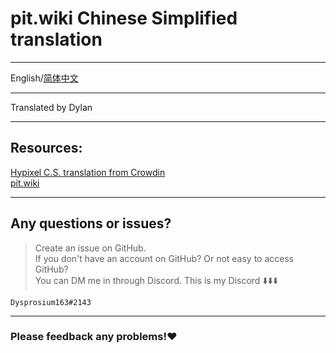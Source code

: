 # pit.wiki Chinese Simplified translation

---

 English/[简体中文](https://github.com/Dysprosium163/pitwiki_CS_translation/blob/main/README_Chinese_Simplified.md)

---

 Translated by Dylan     

---
 ## Resources:                                   
 [Hypixel C.S. translation from Crowdin](https://crowdin.com/project/hypixel/zh-CN)     
 [pit.wiki](https://pit.wiki/)     

---

 ## Any questions or issues?     
 >Create an issue on GitHub.     
 >If you don't have an account on GitHub? Or not easy to access GitHub?  
 >You can DM me in through Discord.
 > This is my Discord :arrow_down::arrow_down::arrow_down:
 
    Dysprosium163#2143

---

###  **Please feedback any problems!:heart:**
